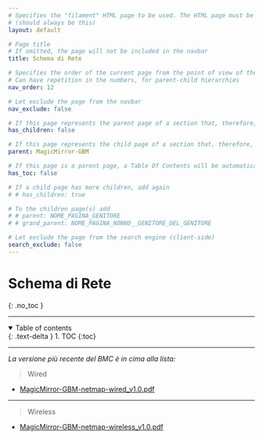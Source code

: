 ```yaml
---
# Specifies the "filament" HTML page to be used. The HTML page must be located in the "_layouts" folder.
# (should always be this)
layout: default

# Page title
# If omitted, the page will not be included in the navbar
title: Schema di Rete

# Specifies the order of the current page from the point of view of the navbar
# Can have repetition in the numbers, for parent-child hierarchies
nav_order: 12

# Let exclude the page from the navbar
nav_exclude: false

# If this page represents the parent page of a section that, therefore, has children, specify it in the following way
has_children: false

# If this page represents the child page of a section that, therefore, has ONE parent page, specify it in the following way
parent: MagicMirror-GBM

# If this page is a parent page, a Table Of Contents will be automatically generated containing all related child pages. Use the option below to disable this functionality.
has_toc: false

# If a child page has more children, add again
# # has_children: true

# To the children page(s) add
# # parent: NOME_PAGINA_GENITORE
# # grand_parent: NOME_PAGINA_NONNO__GENITORE_DEL_GENITORE

# Let exclude the page from the search engine (client-side)
search_exclude: false
---
```


# Schema di Rete
{: .no_toc }

---

<!-- Table of contents -->
<details open markdown="block">
  <summary>
    Table of contents
  </summary>
  {: .text-delta }
1. TOC
{:toc}
</details>

---

_La versione più recente del BMC è in cima alla lista:_

> Wired

- <i class="fa-solid fa-file-pdf fa-2x"></i> [MagicMirror-GBM-netmap-wired_v1.0.pdf](../assets/schemaDiRete/MagicMirror-GBM-netmap-wired_v1.0.pdf)

---

> Wireless

- <i class="fa-solid fa-file-pdf fa-2x"></i> [MagicMirror-GBM-netmap-wireless_v1.0.pdf](../assets/schemaDiRete/MagicMirror-GBM-netmap-wireless_v1.0.pdf)
